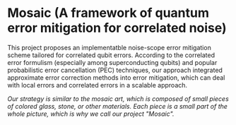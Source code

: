 # Mosaic (A framework of quantum error mitigation for correlated noise)

This project proposes an implementatble noise-scope error mitigation scheme tailored for correlated qubit errors. According to the correlated error formulism (especially among superconducting qubits) and popular probabilistic error cancellation (PEC) techniques, our approach integrated approximate error correction methods into error mitigation, which can deal with local errors and correlated errors in a scalable approach.

*Our strategy is similar to the mosaic art, which is composed of small pieces of colored glass, stone, or other materials. Each piece is a small part of the whole picture, which is why we call our project "Mosaic".*


